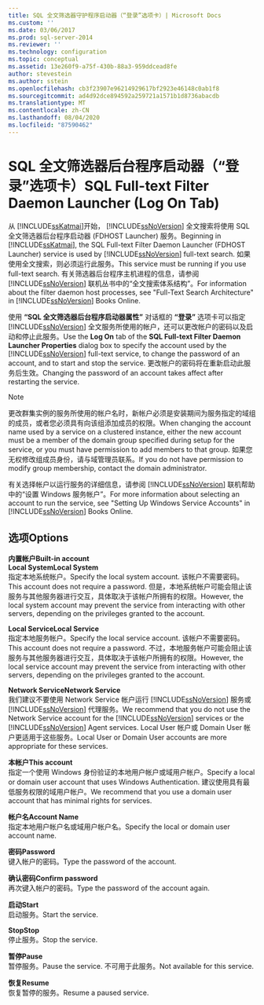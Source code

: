 ```yaml
---
title: SQL 全文筛选器守护程序启动器（“登录”选项卡）| Microsoft Docs
ms.custom: ''
ms.date: 03/06/2017
ms.prod: sql-server-2014
ms.reviewer: ''
ms.technology: configuration
ms.topic: conceptual
ms.assetid: 13e260f9-a75f-430b-88a3-959ddcead8fe
author: stevestein
ms.author: sstein
ms.openlocfilehash: cb3f23907e96214929617bf2923e46148c0ab1f8
ms.sourcegitcommit: ad4d92dce894592a259721a1571b1d8736abacdb
ms.translationtype: MT
ms.contentlocale: zh-CN
ms.lasthandoff: 08/04/2020
ms.locfileid: "87590462"
---
```

# <a name="sql-full-text-filter-daemon-launcher-log-on-tab"></a><span data-ttu-id="8ff98-102">SQL 全文筛选器后台程序启动器（“登录”选项卡）</span><span class="sxs-lookup"><span data-stu-id="8ff98-102">SQL Full-text Filter Daemon Launcher (Log On Tab)</span></span>
  <span data-ttu-id="8ff98-103">从 [!INCLUDE[ssKatmai](../../includes/sskatmai-md.md)]开始， [!INCLUDE[ssNoVersion](../../includes/ssnoversion-md.md)] 全文搜索将使用 SQL 全文筛选器后台程序启动器 (FDHOST Launcher) 服务。</span><span class="sxs-lookup"><span data-stu-id="8ff98-103">Beginning in [!INCLUDE[ssKatmai](../../includes/sskatmai-md.md)], the SQL Full-text Filter Daemon Launcher (FDHOST Launcher) service is used by [!INCLUDE[ssNoVersion](../../includes/ssnoversion-md.md)] full-text search.</span></span> <span data-ttu-id="8ff98-104">如果使用全文搜索，则必须运行此服务。</span><span class="sxs-lookup"><span data-stu-id="8ff98-104">This service must be running if you use full-text search.</span></span> <span data-ttu-id="8ff98-105">有关筛选器后台程序主机进程的信息，请参阅 [!INCLUDE[ssNoVersion](../../includes/ssnoversion-md.md)] 联机丛书中的“全文搜索体系结构”。</span><span class="sxs-lookup"><span data-stu-id="8ff98-105">For information about the filter daemon host processes, see "Full-Text Search Architecture" in [!INCLUDE[ssNoVersion](../../includes/ssnoversion-md.md)] Books Online.</span></span>  
  
 <span data-ttu-id="8ff98-106">使用 **“SQL 全文筛选器后台程序启动器属性”** 对话框的 **“登录”** 选项卡可以指定 [!INCLUDE[ssNoVersion](../../includes/ssnoversion-md.md)] 全文服务所使用的帐户，还可以更改帐户的密码以及启动和停止此服务。</span><span class="sxs-lookup"><span data-stu-id="8ff98-106">Use the **Log On** tab of the **SQL Full-text Filter Daemon Launcher  Properties** dialog box to specify the account used by the [!INCLUDE[ssNoVersion](../../includes/ssnoversion-md.md)] full-text service, to change the password of an account, and to start and stop the service.</span></span> <span data-ttu-id="8ff98-107">更改帐户的密码将在重新启动此服务后生效。</span><span class="sxs-lookup"><span data-stu-id="8ff98-107">Changing the password of an account takes affect after restarting the service.</span></span>  
  
> [!NOTE]  
>  <span data-ttu-id="8ff98-108">更改群集实例的服务所使用的帐户名时，新帐户必须是安装期间为服务指定的域组的成员，或者您必须具有向该组添加成员的权限。</span><span class="sxs-lookup"><span data-stu-id="8ff98-108">When changing the account name used by a service on a clustered instance, either the new account must be a member of the domain group specified during setup for the service, or you must have permission to add members to that group.</span></span> <span data-ttu-id="8ff98-109">如果您无权修改组成员身份，请与域管理员联系。</span><span class="sxs-lookup"><span data-stu-id="8ff98-109">If you do not have permission to modify group membership, contact the domain administrator.</span></span>  
>   
>  <span data-ttu-id="8ff98-110">有关选择帐户以运行服务的详细信息，请参阅 [!INCLUDE[ssNoVersion](../../includes/ssnoversion-md.md)] 联机帮助中的“设置 Windows 服务帐户”。</span><span class="sxs-lookup"><span data-stu-id="8ff98-110">For more information about selecting an account to run the service, see "Setting Up Windows Service Accounts" in [!INCLUDE[ssNoVersion](../../includes/ssnoversion-md.md)] Books Online.</span></span>  
  
## <a name="options"></a><span data-ttu-id="8ff98-111">选项</span><span class="sxs-lookup"><span data-stu-id="8ff98-111">Options</span></span>  
 <span data-ttu-id="8ff98-112">**内置帐户**</span><span class="sxs-lookup"><span data-stu-id="8ff98-112">**Built-in account**</span></span>  
 <span data-ttu-id="8ff98-113">**Local System**</span><span class="sxs-lookup"><span data-stu-id="8ff98-113">**Local System**</span></span>  
 <span data-ttu-id="8ff98-114">指定本地系统帐户。</span><span class="sxs-lookup"><span data-stu-id="8ff98-114">Specify the local system account.</span></span> <span data-ttu-id="8ff98-115">该帐户不需要密码。</span><span class="sxs-lookup"><span data-stu-id="8ff98-115">This account does not require a password.</span></span> <span data-ttu-id="8ff98-116">但是，本地系统帐户可能会阻止该服务与其他服务器进行交互，具体取决于该帐户所拥有的权限。</span><span class="sxs-lookup"><span data-stu-id="8ff98-116">However, the local system account may prevent the service from interacting with other servers, depending on the privileges granted to the account.</span></span>  
  
 <span data-ttu-id="8ff98-117">**Local Service**</span><span class="sxs-lookup"><span data-stu-id="8ff98-117">**Local Service**</span></span>  
 <span data-ttu-id="8ff98-118">指定本地服务帐户。</span><span class="sxs-lookup"><span data-stu-id="8ff98-118">Specify the local service account.</span></span> <span data-ttu-id="8ff98-119">该帐户不需要密码。</span><span class="sxs-lookup"><span data-stu-id="8ff98-119">This account does not require a password.</span></span> <span data-ttu-id="8ff98-120">不过，本地服务帐户可能会阻止该服务与其他服务器进行交互，具体取决于该帐户所拥有的权限。</span><span class="sxs-lookup"><span data-stu-id="8ff98-120">However, the local service account may prevent the service from interacting with other servers, depending on the privileges granted to the account.</span></span>  
  
 <span data-ttu-id="8ff98-121">**Network Service**</span><span class="sxs-lookup"><span data-stu-id="8ff98-121">**Network Service**</span></span>  
 <span data-ttu-id="8ff98-122">我们建议不要使用 Network Service 帐户运行 [!INCLUDE[ssNoVersion](../../includes/ssnoversion-md.md)] 服务或 [!INCLUDE[ssNoVersion](../../includes/ssnoversion-md.md)] 代理服务。</span><span class="sxs-lookup"><span data-stu-id="8ff98-122">We recommend that you do not use the Network Service account for the [!INCLUDE[ssNoVersion](../../includes/ssnoversion-md.md)] services or the [!INCLUDE[ssNoVersion](../../includes/ssnoversion-md.md)] Agent services.</span></span> <span data-ttu-id="8ff98-123">Local User 帐户或 Domain User 帐户更适用于这些服务。</span><span class="sxs-lookup"><span data-stu-id="8ff98-123">Local User or Domain User accounts are more appropriate for these services.</span></span>  
  
 <span data-ttu-id="8ff98-124">**本帐户**</span><span class="sxs-lookup"><span data-stu-id="8ff98-124">**This account**</span></span>  
 <span data-ttu-id="8ff98-125">指定一个使用 Windows 身份验证的本地用户帐户或域用户帐户。</span><span class="sxs-lookup"><span data-stu-id="8ff98-125">Specify a local or domain user account that uses Windows Authentication.</span></span> <span data-ttu-id="8ff98-126">建议使用具有最低服务权限的域用户帐户。</span><span class="sxs-lookup"><span data-stu-id="8ff98-126">We recommend that you use a domain user account that has minimal rights for services.</span></span>  
  
 <span data-ttu-id="8ff98-127">**帐户名**</span><span class="sxs-lookup"><span data-stu-id="8ff98-127">**Account Name**</span></span>  
 <span data-ttu-id="8ff98-128">指定本地用户帐户名或域用户帐户名。</span><span class="sxs-lookup"><span data-stu-id="8ff98-128">Specify the local or domain user account name.</span></span>  
  
 <span data-ttu-id="8ff98-129">**密码**</span><span class="sxs-lookup"><span data-stu-id="8ff98-129">**Password**</span></span>  
 <span data-ttu-id="8ff98-130">键入帐户的密码。</span><span class="sxs-lookup"><span data-stu-id="8ff98-130">Type the password of the account.</span></span>  
  
 <span data-ttu-id="8ff98-131">**确认密码**</span><span class="sxs-lookup"><span data-stu-id="8ff98-131">**Confirm password**</span></span>  
 <span data-ttu-id="8ff98-132">再次键入帐户的密码。</span><span class="sxs-lookup"><span data-stu-id="8ff98-132">Type the password of the account again.</span></span>  
  
 <span data-ttu-id="8ff98-133">**启动**</span><span class="sxs-lookup"><span data-stu-id="8ff98-133">**Start**</span></span>  
 <span data-ttu-id="8ff98-134">启动服务。</span><span class="sxs-lookup"><span data-stu-id="8ff98-134">Start the service.</span></span>  
  
 <span data-ttu-id="8ff98-135">**Stop**</span><span class="sxs-lookup"><span data-stu-id="8ff98-135">**Stop**</span></span>  
 <span data-ttu-id="8ff98-136">停止服务。</span><span class="sxs-lookup"><span data-stu-id="8ff98-136">Stop the service.</span></span>  
  
 <span data-ttu-id="8ff98-137">**暂停**</span><span class="sxs-lookup"><span data-stu-id="8ff98-137">**Pause**</span></span>  
 <span data-ttu-id="8ff98-138">暂停服务。</span><span class="sxs-lookup"><span data-stu-id="8ff98-138">Pause the service.</span></span> <span data-ttu-id="8ff98-139">不可用于此服务。</span><span class="sxs-lookup"><span data-stu-id="8ff98-139">Not available for this service.</span></span>  
  
 <span data-ttu-id="8ff98-140">**恢复**</span><span class="sxs-lookup"><span data-stu-id="8ff98-140">**Resume**</span></span>  
 <span data-ttu-id="8ff98-141">恢复暂停的服务。</span><span class="sxs-lookup"><span data-stu-id="8ff98-141">Resume a paused service.</span></span>  
  
  
